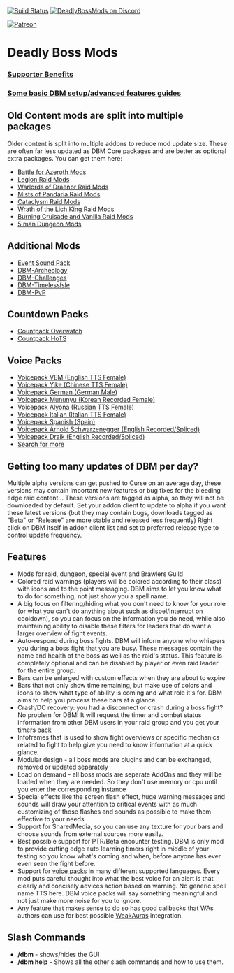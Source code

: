 [![Build Status](https://github.com/DeadlyBossMods/DeadlyBossMods/workflows/CI/badge.svg)](https://github.com/DeadlyBossMods/DeadlyBossMods/actions?workflow=CI)
[![DeadlyBossMods on Discord](https://img.shields.io/badge/discord-DeadlyBossMods-738bd7.svg?style=flat)](https://discord.gg/DeadlyBossMods) 

[![Patreon](https://media.forgecdn.net/attachments/76/25/patreon-medium-button.png)](https://www.patreon.com/deadlybossmods)

# Deadly Boss Mods
### [Supporter Benefits](https://github.com/DeadlyBossMods/DeadlyBossMods/wiki/DBM-Supporter-Benefits-Info)
### [Some basic DBM setup/advanced features guides](https://github.com/DeadlyBossMods/DeadlyBossMods/wiki)

## Old Content mods are split into multiple packages
Older content is split into multiple addons to reduce mod update size. These are often far less updated as DBM Core packages and are better as optional extra packages. You can get them here:
* [Battle for Azeroth Mods](https://www.curseforge.com/wow/addons/deadly-boss-mods-dbm-bfa)
* [Legion Raid Mods](https://curseforge.com/wow/addons/deadly-boss-mods-dbm-legion)
* [Warlords of Draenor Raid Mods](https://curseforge.com/wow/addons/deadly-boss-mods-wod)
* [Mists of Pandaria Raid Mods](https://curseforge.com/wow/addons/deadly-boss-mods-mop)
* [Cataclysm Raid Mods](https://curseforge.com/wow/addons/deadly-boss-mods-cataclysm-mods)
* [Wrath of the Lich King Raid Mods](https://curseforge.com/wow/addons/deadly-boss-mods-wotlk)
* [Burning Cruisade and Vanilla Raid Mods](https://curseforge.com/wow/addons/dbm-bc)
* [5 man Dungeon Mods](https://curseforge.com/wow/addons/deadly-boss-mods-dbm-dungeons)

## Additional Mods
* [Event Sound Pack](https://curseforge.com/wow/addons/deadly-boss-mods-dbm-event-sound-pack)
* [DBM-Archeology](https://curseforge.com/wow/addons/dbm-archaeology)
* [DBM-Challenges](https://curseforge.com/wow/addons/dbm-challenges)
* [DBM-TimelessIsle](https://curseforge.com/wow/addons/dbm-timeless-isle)
* [DBM-PvP](https://curseforge.com/wow/addons/dbm-pvp)
<!--
* [SpellTimers](https://curseforge.com/wow/addons/dbm-spelltimers)
* [RaidLeadTools](https://curseforge.com/wow/addons/dbm-raidleadtools)
-->

## Countdown Packs
* [Countpack Overwatch](https://curseforge.com/wow/addons/deadly-boss-mods-dbm-overwatch-countdown-pack)
* [Countpack HoTS](https://curseforge.com/wow/addons/deadly-boss-mods-dbm-heroes-of-the-storm-hots)

## Voice Packs
* [Voicepack VEM (English TTS Female)](https://curseforge.com/wow/addons/dbm-voicepack-vem)
* [Voicepack Yike (Chinese TTS Female)](https://curseforge.com/wow/addons/dbm-voicepack-yike)
* [Voicepack German (German Male)](http://curseforge.com/wow/addons/dbm-voicepack-german)
* [Voicepack Mununyu (Korean Recorded Female)](https://www.curseforge.com/wow/addons/dbm-voicepack-mununyu)
* [Voicepack Alyona (Russian TTS Female)](https://curseforge.com/wow/addons/dbm-voicepack-russian)
* [Voicepack Italian (Italian TTS Female)](https://curseforge.com/wow/addons/dbm-voicepack-italian)
* [Voicepack Spanish (Spain)](https://www.curseforge.com/wow/addons/dbm-voicepack-spanish-spain)
* [Voicepack Arnold Schwarzenegger (English Recorded/Spliced)](https://curseforge.com/wow/addons/arnold-schwarzenegger-vem-dbm)
* [Voicepack Draik (English Recorded/Spliced)](https://curseforge.com/wow/addons/dbm-vpdraik)
* [Search for more](https://curseforge.com/wow/addons/search?search=dbm+voice)

## Getting too many updates of DBM per day?
Multiple alpha versions can get pushed to Curse on an average day, these versions may contain important new features or bug fixes for the bleeding edge raid content... These versions are tagged as alpha, so they will not be downloaded by default. Set your addon client to update to alpha if you want these latest versions (but they may contain bugs, downloads tagged as "Beta" or "Release" are more stable and released less frequently)
Right click on DBM itself in addon client list and set to preferred release type to control update frequency.

## Features
* Mods for raid, dungeon, special event and Brawlers Guild
* Colored raid warnings (players will be colored according to their class) with icons and to the point messaging. DBM aims to let you know what to do for something, not just show you a spell name.
* A big focus on filtering/hiding what you don't need to know for your role (or what you can't do anything about such as dispel/interrupt on cooldown), so you can focus on the information you do need, while also maintaining ability to disable these filters for leaders that do want a larger overview of fight events.
* Auto-respond during boss fights. DBM will inform anyone who whispers you during a boss fight that you are busy. These messages contain the name and health of the boss as well as the raid's status. This feature is completely optional and can be disabled by player or even raid leader for the entire group.
* Bars can be enlarged with custom effects when they are about to expire
* Bars that not only show time remaining, but make use of colors and icons to show what type of ability is coming and what role it's for. DBM aims to help you process these bars at a glance.
* Crash/DC recovery: you had a disconnect or crash during a boss fight? No problem for DBM! It will request the timer and combat status information from other DBM users in your raid group and you get your timers back
* Infoframes that is used to show fight overviews or specific mechanics related to fight to help give you need to know information at a quick glance.
* Modular design - all boss mods are plugins and can be exchanged, removed or updated separately
* Load on demand - all boss mods are separate AddOns and they will be loaded when they are needed. So they don't use memory or cpu until you enter the corresponding instance
* Special effects like the screen flash effect, huge warning messages and sounds will draw your attention to critical events with as much customizing of those flashes and sounds as possible to make them effective to your needs.
* Support for SharedMedia, so you can use any texture for your bars and choose sounds from external sources more easily.
* Best possible support for PTR/Beta encounter testing. DBM is only mod to provide cutting edge auto learning timers right in middle of your testing so you know what's coming and when, before anyone has ever even seen the fight before.
* Support for [voice packs](https://curseforge.com/wow/addons/dbm-voicepack-vem) in many different supported languages. Every mod puts careful thought into what the best voice for an alert is that clearly and concisely advices action based on warning. No generic spell name TTS here. DBM voice packs will say something meaningful and not just make more noise for you to ignore.
* Any feature that makes sense to do so has good callbacks that WAs authors can use for best possible [WeakAuras](https://www.wowace.com/projects/weakauras-2) integration.

## Slash Commands
* __/dbm__ - shows/hides the GUI
* __/dbm help__ - Shows all the other slash commands and how to use them.
